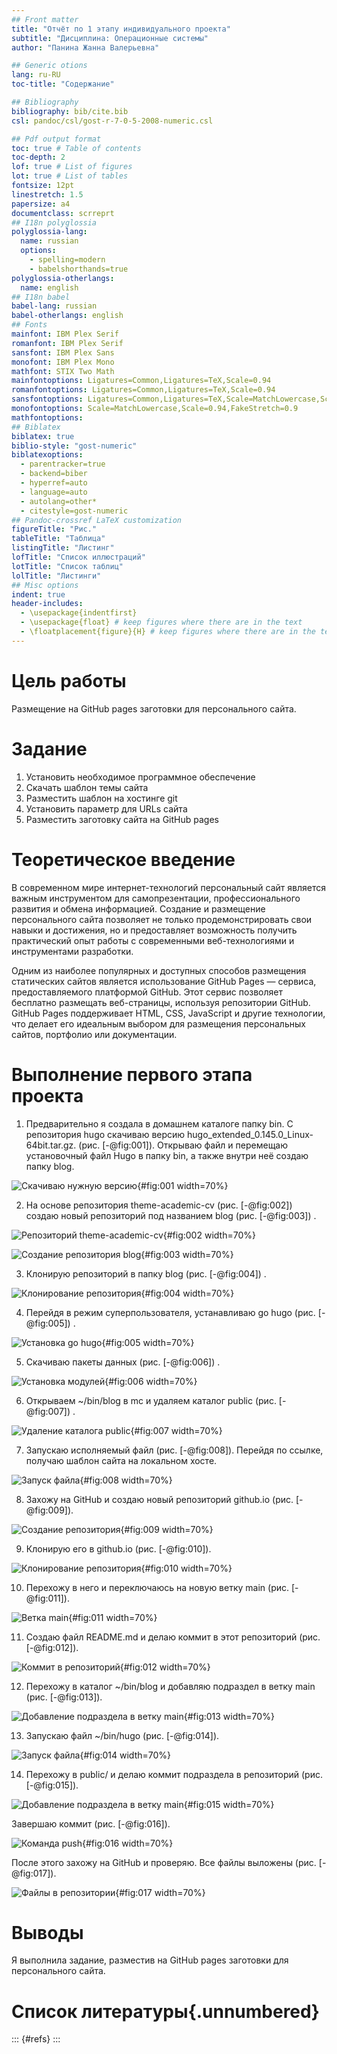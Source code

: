```yaml
---
## Front matter
title: "Отчёт по 1 этапу индивидуального проекта"
subtitle: "Дисциплина: Операционные системы"
author: "Панина Жанна Валерьевна"

## Generic otions
lang: ru-RU
toc-title: "Содержание"

## Bibliography
bibliography: bib/cite.bib
csl: pandoc/csl/gost-r-7-0-5-2008-numeric.csl

## Pdf output format
toc: true # Table of contents
toc-depth: 2
lof: true # List of figures
lot: true # List of tables
fontsize: 12pt
linestretch: 1.5
papersize: a4
documentclass: scrreprt
## I18n polyglossia
polyglossia-lang:
  name: russian
  options:
	- spelling=modern
	- babelshorthands=true
polyglossia-otherlangs:
  name: english
## I18n babel
babel-lang: russian
babel-otherlangs: english
## Fonts
mainfont: IBM Plex Serif
romanfont: IBM Plex Serif
sansfont: IBM Plex Sans
monofont: IBM Plex Mono
mathfont: STIX Two Math
mainfontoptions: Ligatures=Common,Ligatures=TeX,Scale=0.94
romanfontoptions: Ligatures=Common,Ligatures=TeX,Scale=0.94
sansfontoptions: Ligatures=Common,Ligatures=TeX,Scale=MatchLowercase,Scale=0.94
monofontoptions: Scale=MatchLowercase,Scale=0.94,FakeStretch=0.9
mathfontoptions:
## Biblatex
biblatex: true
biblio-style: "gost-numeric"
biblatexoptions:
  - parentracker=true
  - backend=biber
  - hyperref=auto
  - language=auto
  - autolang=other*
  - citestyle=gost-numeric
## Pandoc-crossref LaTeX customization
figureTitle: "Рис."
tableTitle: "Таблица"
listingTitle: "Листинг"
lofTitle: "Список иллюстраций"
lotTitle: "Список таблиц"
lolTitle: "Листинги"
## Misc options
indent: true
header-includes:
  - \usepackage{indentfirst}
  - \usepackage{float} # keep figures where there are in the text
  - \floatplacement{figure}{H} # keep figures where there are in the text
---
```


# Цель работы

Размещение на GitHub pages заготовки для персонального сайта.

# Задание

1. Установить необходимое программное обеспечение
2. Скачать шаблон темы сайта
3. Разместить шаблон на хостинге git
4. Установить параметр для URLs сайта
5. Разместить заготовку сайта на GitHub pages

# Теоретическое введение

В современном мире интернет-технологий персональный сайт является важным инструментом для самопрезентации, профессионального развития и обмена информацией. Создание и размещение персонального сайта позволяет не только продемонстрировать свои навыки и достижения, но и предоставляет возможность получить практический опыт работы с современными веб-технологиями и инструментами разработки.

Одним из наиболее популярных и доступных способов размещения статических сайтов является использование GitHub Pages — сервиса, предоставляемого платформой GitHub. Этот сервис позволяет бесплатно размещать веб-страницы, используя репозитории GitHub. GitHub Pages поддерживает HTML, CSS, JavaScript и другие технологии, что делает его идеальным выбором для размещения персональных сайтов, портфолио или документации.

# Выполнение первого этапа проекта

1. Предварительно я создала в домашнем каталоге папку bin. С репозитория hugo скачиваю версию hugo_extended_0.145.0_Linux-64bit.tar.gz. (рис. [-@fig:001]). Открываю файл и перемещаю установочный файл Hugo в папку bin, а также внутри неё создаю папку blog.

![Скачиваю нужную версию](image/1.png){#fig:001 width=70%}

2. На основе репозитория theme-academic-cv (рис. [-@fig:002]) создаю новый репозиторий под названием blog (рис. [-@fig:003]) .

![Репозиторий theme-academic-cv](image/2.png){#fig:002 width=70%}

![Создание репозитория blog](image/3.png){#fig:003 width=70%}

3. Клонирую репозиторий в папку blog (рис. [-@fig:004]) .

![Клонирование репозитория](image/4.png){#fig:004 width=70%}

4. Перейдя в режим суперпользователя, устанавливаю go hugo (рис. [-@fig:005]) .

![Установка go hugo](image/5.png){#fig:005 width=70%}

5. Скачиваю пакеты данных (рис. [-@fig:006]) .

![Установка модулей](image/6.png){#fig:006 width=70%}

6. Открываем ~/bin/blog в mc и удаляем каталог public (рис. [-@fig:007]) .

![Удаление каталога public](image/7.png){#fig:007 width=70%}

7. Запускаю исполняемый файл (рис. [-@fig:008]). Перейдя по ссылке, получаю шаблон сайта на локальном хосте.

![Запуск файла](image/8.png){#fig:008 width=70%}

8. Захожу на GitHub и создаю новый репозиторий github.io (рис. [-@fig:009]).

![Создание репозитория](image/9.png){#fig:009 width=70%}

9. Клонирую его в github.io (рис. [-@fig:010]).

![Клонирование репозитория](image/10.png){#fig:010 width=70%}

10. Перехожу в него и переключаюсь на новую ветку main (рис. [-@fig:011]).

![Ветка main](image/11.png){#fig:011 width=70%}

11. Создаю файл README.md и делаю коммит в этот репозиторий (рис. [-@fig:012]).

![Коммит в репозиторий](image/12.png){#fig:012 width=70%}

12. Перехожу в каталог ~/bin/blog и добавляю подраздел в ветку main (рис. [-@fig:013]).

![Добавление подраздела в ветку  main](image/13.png){#fig:013 width=70%}

13. Запускаю файл ~/bin/hugo (рис. [-@fig:014]).

![Запуск файла](image/14.png){#fig:014 width=70%}

14. Перехожу в public/ и делаю коммит подраздела в репозиторий (рис. [-@fig:015]).

![Добавление подраздела в ветку  main](image/15.png){#fig:015 width=70%}

Завершаю коммит (рис. [-@fig:016]).

![Команда push](image/16.png){#fig:016 width=70%}

После этого захожу на GitHub и проверяю. Все файлы выложены (рис. [-@fig:017]).

![Файлы в репозитории](image/17.png){#fig:017 width=70%}

# Выводы

Я выполнила задание, разместив на GitHub pages заготовки для персонального сайта.

# Список литературы{.unnumbered}

::: {#refs}
:::
